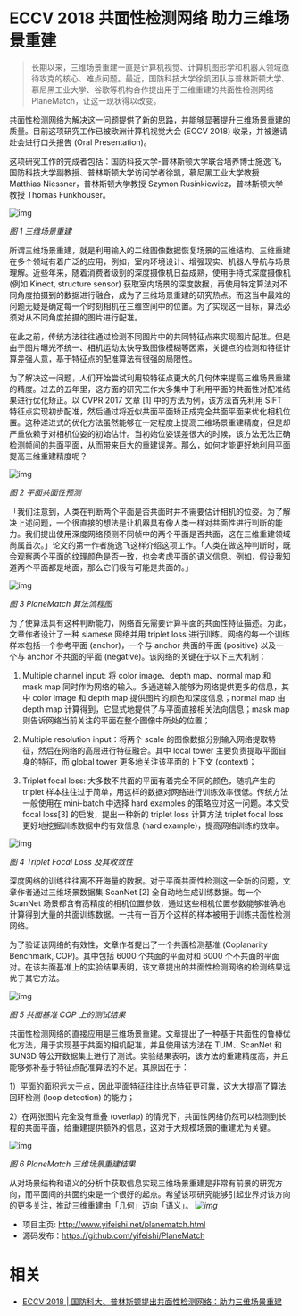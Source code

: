 # ECCV 2018 共面性检测网络 助力三维场景重建



>
> 长期以来，三维场景重建一直是计算机视觉、计算机图形学和机器人领域亟待攻克的核心、难点问题。最近，国防科技大学徐凯团队与普林斯顿大学、慕尼黑工业大学、谷歌等机构合作提出用于三维重建的共面性检测网络 PlaneMatch，让这一现状得以改变。



共面性检测网络为解决这一问题提供了新的思路，并能够显著提升三维场景重建的质量。目前这项研究工作已被欧洲计算机视觉大会 (ECCV 2018) 收录，并被邀请赴会进行口头报告 (Oral Presentation)。



这项研究工作的完成者包括：国防科技大学-普林斯顿大学联合培养博士施逸飞，国防科技大学副教授、普林斯顿大学访问学者徐凯，慕尼黑工业大学教授 Matthias Niessner，普林斯顿大学教授 Szymon Rusinkiewicz，普林斯顿大学教授 Thomas Funkhouser。



![img](https://mmbiz.qpic.cn/mmbiz_png/KmXPKA19gWiblwpDPicLtNnGelOd1CtsZZib5JgL1UV08tqZnqh4BwPe7WCCxaMwc4oo74n2dtRXfZfT4Bywf4Cdg/640?wx_fmt=png&tp=webp&wxfrom=5&wx_lazy=1&wx_co=1)

*图 1 三维场景重建*



所谓三维场景重建，就是利用输入的二维图像数据恢复场景的三维结构。三维重建在多个领域有着广泛的应用，例如，室内环境设计、增强现实、机器人导航与场景理解。近些年来，随着消费者级别的深度摄像机日益成熟，使用手持式深度摄像机 (例如 Kinect, structure sensor) 获取室内场景的深度数据，再使用特定算法对不同角度拍摄到的数据进行融合，成为了三维场景重建的研究热点。而这当中最难的问题无疑是确定每一个时刻相机在三维空间中的位置。为了实现这一目标，算法必须对从不同角度拍摄的图片进行配准。



在此之前，传统方法往往通过检测不同图片中的共同特征点来实现图片配准。但是由于图片曝光不统一、相机运动太快导致图像模糊等因素，关键点的检测和特征计算差强人意，基于特征点的配准算法有很强的局限性。



为了解决这一问题，人们开始尝试利用较特征点更大的几何体来提高三维场景重建的精度。过去的五年里，这方面的研究工作大多集中于利用平面的共面性对配准结果进行优化矫正。以 CVPR 2017 文章 [1] 中的方法为例，该方法首先利用 SIFT 特征点实现初步配准，然后通过将近似共面平面矫正成完全共面平面来优化相机位置。这种递进式的优化方法虽然能够在一定程度上提高三维场景重建精度，但是却严重依赖于对相机位姿的初始估计。当初始位姿误差很大的时候，该方法无法正确检测帧间的共面平面，从而带来巨大的重建误差。那么，如何才能更好地利用平面提高三维重建精度呢？



![img](https://mmbiz.qpic.cn/mmbiz_png/KmXPKA19gWiblwpDPicLtNnGelOd1CtsZZkFic8DrBMwypCZFQkbfMqThhyarVrickzYfkEPYN2B2icLbTtOvFRXwVw/640?wx_fmt=png&tp=webp&wxfrom=5&wx_lazy=1&wx_co=1)

 *图 2 平面共面性预测*



「我们注意到，人类在判断两个平面是否共面时并不需要估计相机的位姿。为了解决上述问题，一个很直接的想法是让机器具有像人类一样对共面性进行判断的能力。我们提出使用深度网络预测不同帧中的两个平面是否共面，这在三维重建领域尚属首次。」论文的第一作者施逸飞这样介绍这项工作。「人类在做这种判断时，既会观察两个平面的纹理颜色是否一致，也会考虑平面的语义信息。例如，假设我知道两个平面都是地面，那么它们极有可能是共面的。」



![img](https://mmbiz.qpic.cn/mmbiz_png/KmXPKA19gWiblwpDPicLtNnGelOd1CtsZZHPlFaMbpQeV8iccJOKcbbwUoCkKicxuQJORnAyh8hVvFdsMtBDd6DLgQ/640?wx_fmt=png&tp=webp&wxfrom=5&wx_lazy=1&wx_co=1)

*图 3 PlaneMatch 算法流程图*



为了使算法具有这种判断能力，网络首先需要计算平面的共面性特征描述。为此，文章作者设计了一种 siamese 网络并用 triplet loss 进行训练。网络的每一个训练样本包括一个参考平面 (anchor)，一个与 anchor 共面的平面 (positive) 以及一个与 anchor 不共面的平面 (negative)。该网络的关键在于以下三大机制：



1) Multiple channel input: 将 color image、depth map、normal map 和 mask map 同时作为网络的输入。多通道输入能够为网络提供更多的信息，其中 color image 和 depth map 提供图片的颜色和深度信息；normal map 由 depth map 计算得到，它显式地提供了与平面直接相关法向信息；mask map 则告诉网络当前关注的平面在整个图像中所处的位置；



2) Multiple resolution input：将两个 scale 的图像数据分别输入网络提取特征，然后在网络的高层进行特征融合。其中 local tower 主要负责提取平面自身的特征，而 global tower 更多地关注该平面的上下文 (context)；



3) Triplet focal loss: 大多数不共面的平面有着完全不同的颜色，随机产生的 triplet 样本往往过于简单，用这样的数据对网络进行训练效率很低。传统方法一般使用在 mini-batch 中选择 hard examples 的策略应对这一问题。本文受 focal loss[3] 的启发，提出一种新的 triplet loss 计算方法 triplet focal loss 更好地挖掘训练数据中的有效信息 (hard example)，提高网络训练的效率。



![img](https://mmbiz.qpic.cn/mmbiz_png/KmXPKA19gWiblwpDPicLtNnGelOd1CtsZZyQvwIyEQzzXzGB3zmHXRwfjr8H1mkiajlxAXfM5n4w47h5aPMIwoU1Q/640?wx_fmt=png&tp=webp&wxfrom=5&wx_lazy=1&wx_co=1)

*图 4 Triplet Focal Loss 及其收敛性*



深度网络的训练往往离不开海量的数据。对于平面共面性检测这一全新的问题，文章作者通过三维场景数据集 ScanNet [2] 全自动地生成训练数据。每一个 ScanNet 场景都含有高精度的相机位置参数，通过这些相机位置参数能够准确地计算得到大量的共面训练数据。一共有一百万个这样的样本被用于训练共面性检测网络。



为了验证该网络的有效性，文章作者提出了一个共面检测基准 (Coplanarity Benchmark, COP)。其中包括 6000 个共面的平面对和 6000 个不共面的平面对。在该共面基准上的实验结果表明，该文章提出的共面性检测网络的检测结果远优于其它方法。



![img](https://mmbiz.qpic.cn/mmbiz_png/KmXPKA19gWiblwpDPicLtNnGelOd1CtsZZC6thFYLHy4oThNicySkNnicdWonZUL4HhibvnibAbXVsmIiauZO0MneMJXA/640?wx_fmt=png&tp=webp&wxfrom=5&wx_lazy=1&wx_co=1)

*图 5 共面基准 COP 上的测试结果*



共面性检测网络的直接应用是三维场景重建。文章提出了一种基于共面性的鲁棒优化方法，用于实现基于共面的相机配准，并且使用该方法在 TUM、ScanNet 和 SUN3D 等公开数据集上进行了测试。实验结果表明，该方法的重建精度高，并且能够弥补基于特征点配准算法的不足。其原因在于：



1）平面的面积远大于点，因此平面特征往往比点特征更可靠，这大大提高了算法回环检测 (loop detection) 的能力；



2）在两张图片完全没有重叠 (overlap) 的情况下，共面性网络仍然可以检测到长程的共面平面，给重建提供额外的信息，这对于大规模场景的重建尤为关键。



![img](https://mmbiz.qpic.cn/mmbiz_png/KmXPKA19gWiblwpDPicLtNnGelOd1CtsZZ168Xic186b5CMTZCxIg20iceHH9EL5AAr56iaLweHqz8zHQP6HmKgt2eg/640?wx_fmt=png&tp=webp&wxfrom=5&wx_lazy=1&wx_co=1)

*图 6 PlaneMatch 三维场景重建结果*



从对场景结构和语义的分析中获取信息实现三维场景重建是非常有前景的研究方向，而平面间的共面约束是一个很好的起点。希望该项研究能够引起业界对该方向的更多关注，推动三维重建由「几何」迈向「语义」。 *![img](https://mmbiz.qpic.cn/mmbiz_png/KmXPKA19gW8Zfpicd40EribGuaFicDBCRH6IOu1Rnc4T3W3J1wE0j6kQ6GorRSgicib0fmNrj3yzlokup2jia9Z0YVeA/640?wx_fmt=png&tp=webp&wxfrom=5&wx_lazy=1&wx_co=1)*



- 项目主页: http://www.yifeishi.net/planematch.html
- 源码发布：https://github.com/yifeishi/PlaneMatch



# 相关

- [ECCV 2018 | 国防科大、普林斯顿提出共面性检测网络：助力三维场景重建](https://mp.weixin.qq.com/s?__biz=MzIxOTczOTM4NA==&mid=2247485764&idx=1&sn=d66683c249f1ccfc7c88d0483a297e35&chksm=97d7ecd3a0a065c56a89c3b7da789569c3f41fee22d296994ebe052b6f7ef5fb7fab356de352&mpshare=1&scene=1&srcid=08203O6LgIdiRpYB4ndNcyGr#rd)
